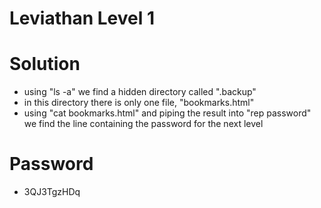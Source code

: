 # Leviathan Level 1

# Solution

- using "ls -a" we find a hidden directory called ".backup"
- in this directory there is only one file, "bookmarks.html"
- using "cat bookmarks.html" and piping the result into "rep password" we find the line containing the password for the next level

# Password

- 3QJ3TgzHDq

